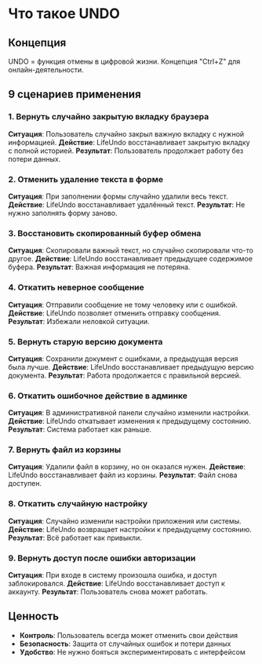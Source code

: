 # Что такое UNDO

## Концепция
UNDO = функция отмены в цифровой жизни. Концепция "Ctrl+Z" для онлайн-деятельности.

## 9 сценариев применения

### 1. Вернуть случайно закрытую вкладку браузера
**Ситуация**: Пользователь случайно закрыл важную вкладку с нужной информацией.
**Действие**: LifeUndo восстанавливает закрытую вкладку с полной историей.
**Результат**: Пользователь продолжает работу без потери данных.

### 2. Отменить удаление текста в форме
**Ситуация**: При заполнении формы случайно удалили весь текст.
**Действие**: LifeUndo восстанавливает удалённый текст.
**Результат**: Не нужно заполнять форму заново.

### 3. Восстановить скопированный буфер обмена
**Ситуация**: Скопировали важный текст, но случайно скопировали что-то другое.
**Действие**: LifeUndo восстанавливает предыдущее содержимое буфера.
**Результат**: Важная информация не потеряна.

### 4. Откатить неверное сообщение
**Ситуация**: Отправили сообщение не тому человеку или с ошибкой.
**Действие**: LifeUndo позволяет отменить отправку сообщения.
**Результат**: Избежали неловкой ситуации.

### 5. Вернуть старую версию документа
**Ситуация**: Сохранили документ с ошибками, а предыдущая версия была лучше.
**Действие**: LifeUndo восстанавливает предыдущую версию документа.
**Результат**: Работа продолжается с правильной версией.

### 6. Откатить ошибочное действие в админке
**Ситуация**: В административной панели случайно изменили настройки.
**Действие**: LifeUndo откатывает изменения к предыдущему состоянию.
**Результат**: Система работает как раньше.

### 7. Вернуть файл из корзины
**Ситуация**: Удалили файл в корзину, но он оказался нужен.
**Действие**: LifeUndo восстанавливает файл из корзины.
**Результат**: Файл снова доступен.

### 8. Откатить случайную настройку
**Ситуация**: Случайно изменили настройки приложения или системы.
**Действие**: LifeUndo возвращает настройки к предыдущему состоянию.
**Результат**: Всё работает как привыкли.

### 9. Вернуть доступ после ошибки авторизации
**Ситуация**: При входе в систему произошла ошибка, и доступ заблокировался.
**Действие**: LifeUndo восстанавливает доступ к аккаунту.
**Результат**: Пользователь снова может работать.

## Ценность
- **Контроль**: Пользователь всегда может отменить свои действия
- **Безопасность**: Защита от случайных ошибок и потери данных
- **Удобство**: Не нужно бояться экспериментировать с интерфейсом